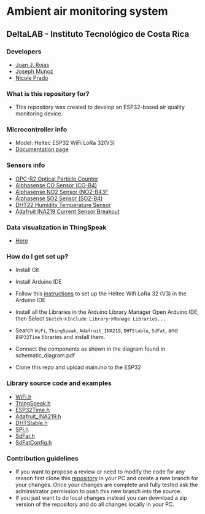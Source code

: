 Ambient air monitoring system
============
## DeltaLAB - Instituto Tecnológico de Costa Rica

### Developers

* [Juan J. Rojas](mailto:juan.rojas@itcr.ac.cr) 
* [Joseph Muñoz](mailto:munozcascante.j@estudiantec.cr)
* [Nicole Prado](mailto:nicoleprado@estudiantec.cr)

### What is this repository for? ###

* This repository was created to develop an ESP32-based air quality monitoring device.

### Microcontroller info

* Model: Heltec ESP32 WiFi LoRa 32(V3)
* [Documentation page](https://heltec.org/project/wifi-lora-32-v3/)

### Sensors info

* [OPC-R2 Optical Particle Counter](https://drive.google.com/file/d/1VDuOj8a8o7cUKEGa6ehXuCjHjkZSZghj/view?usp=drivesdk)
* [Alphasense CO Sensor (CO-B4)](https://drive.google.com/file/d/1JNV_i5KHD0BKV2ffySytdRTA-Bh3-L8U/view?usp=drive_link)
* [Alphasense NO2 Sensor (NO2-B43F](https://drive.google.com/file/d/1ekLD1FF8v9zRlR9MNiv1X1ECm4lZbT9F/view?usp=drive_link)
* [Alphasense SO2 Sensor (SO2-B4)](https://drive.google.com/file/d/1T6IZ1pmTH6bRZZzv0rK4N2md5-tMnQ_p/view?usp=drive_link)
* [DHT22 Humidity Temperature Sensor](https://drive.google.com/file/d/1V-DVVbrcwCpVjzvk9U7t66gLOcytCYI-/view?usp=drive_link)
* [Adafruit INA219 Current Sensor Breakout](https://cdn-shop.adafruit.com/datasheets/ina219.pdf)

### Data visualization in ThingSpeak

* [Here](https://thingspeak.com/channels/2363549)

### How do I get set up? ###

* Install Git
* Install Arduino IDE
* Follow this [instructions](https://docs.espressif.com/projects/arduino-esp32/en/latest/installing.html) to set up the Heltec Wifi LoRa 32 (V3) in the Arduino IDE
* Install all the Libraries in the Arduino Library Manager
Open Arduino IDE, then Select `Sketch`->`Include Library`->`Manage Libraries...`
* Search `WiFi`, `ThingSpeak`, `Adafruit_INA219`, `DHTStable`, `SdFat`, and `ESP32Time` libraries and install them.
  
* Connect the components as shown in the diagram found in schematic_diagram.pdf
* Clone this repo and upload main.ino to the ESP32

### Library source code and examples
* [WiFi.h](https://github.com/espressif/arduino-esp32/blob/master/libraries/WiFi)
* [ThingSpeak.h](https://github.com/mathworks/thingspeak-arduino/tree/master)
* [ESP32Time.h](https://github.com/fbiego/ESP32Time)
* [Adafruit_INA219.h](https://github.com/adafruit/Adafruit_INA219/tree/master)
* [DHTStable.h](https://github.com/RobTillaart/DHTstable)
* [SPI.h](https://github.com/PaulStoffregen/SPI)
* [SdFat.h](https://github.com/greiman/SdFat)
* [SdFatConfig.h](https://github.com/greiman/SdFat)

### Contribution guidelines ###

* If you want to propose a review or need to modify the code for any reason first clone this [repository](https://github.com/DeltaLabo/aams) in your PC and create a new branch for your changes. Once your changes are complete and fully tested ask the administrator permission to push this new branch into the source.
* If you just want to do local changes instead you can download a zip version of the repository and do all changes locally in your PC. 
